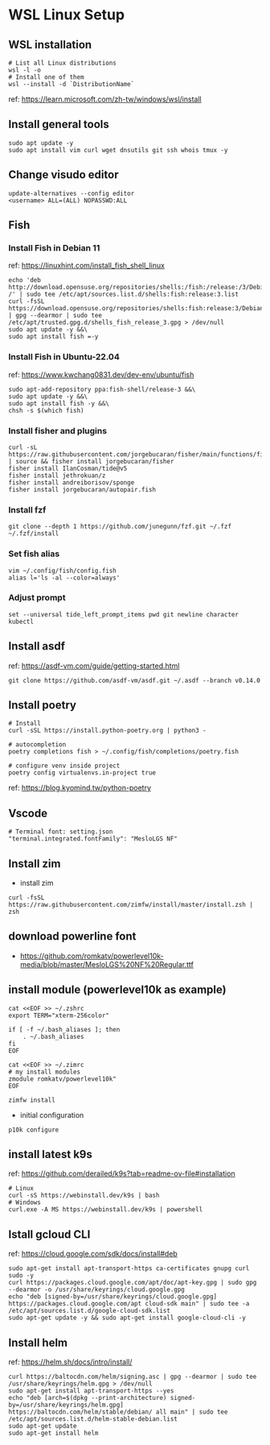 # WSL Linux Setup

## WSL installation
```shell
# List all Linux distributions 
wsl -l -o 
# Install one of them 
wsl --install -d `DistributionName`
```
ref: https://learn.microsoft.com/zh-tw/windows/wsl/install


## Install general tools
```shell
sudo apt update -y
sudo apt install vim curl wget dnsutils git ssh whois tmux -y
```


## Change visudo editor
```shell
update-alternatives --config editor
<username> ALL=(ALL) NOPASSWD:ALL
```


## Fish
### Install Fish in Debian 11
ref: https://linuxhint.com/install_fish_shell_linux
```shell
echo 'deb http://download.opensuse.org/repositories/shells:/fish:/release:/3/Debian_11/ /' | sudo tee /etc/apt/sources.list.d/shells:fish:release:3.list
curl -fsSL https://download.opensuse.org/repositories/shells:fish:release:3/Debian_11/Release.key | gpg --dearmor | sudo tee /etc/apt/trusted.gpg.d/shells_fish_release_3.gpg > /dev/null
sudo apt update -y &&\
sudo apt install fish =-y
```

### Install Fish in Ubuntu-22.04
ref: https://www.kwchang0831.dev/dev-env/ubuntu/fish
```shell
sudo apt-add-repository ppa:fish-shell/release-3 &&\
sudo apt update -y &&\
sudo apt install fish -y &&\
chsh -s $(which fish)

```

### Install fisher and plugins
```shell
curl -sL https://raw.githubusercontent.com/jorgebucaran/fisher/main/functions/fisher.fish | source && fisher install jorgebucaran/fisher
fisher install IlanCosman/tide@v5
fisher install jethrokuan/z
fisher install andreiborisov/sponge
fisher install jorgebucaran/autopair.fish
```

### Install fzf
```shell
git clone --depth 1 https://github.com/junegunn/fzf.git ~/.fzf
~/.fzf/install
```


### Set fish alias
```shell
vim ~/.config/fish/config.fish
alias l='ls -al --color=always'
```


### Adjust prompt
```shell
set --universal tide_left_prompt_items pwd git newline character kubectl
```

## Install asdf 
ref: https://asdf-vm.com/guide/getting-started.html
```shell
git clone https://github.com/asdf-vm/asdf.git ~/.asdf --branch v0.14.0
```


## Install poetry
```shell
# Install
curl -sSL https://install.python-poetry.org | python3 -

# autocompletion
poetry completions fish > ~/.config/fish/completions/poetry.fish

# configure venv inside project
poetry config virtualenvs.in-project true
```
ref: https://blog.kyomind.tw/python-poetry


## Vscode
```shell
# Terminal font: setting.json 
"terminal.integrated.fontFamily": "MesloLGS NF"
```


## Install zim
- install zim
```shell
curl -fsSL https://raw.githubusercontent.com/zimfw/install/master/install.zsh | zsh
```


## download powerline font
- https://github.com/romkatv/powerlevel10k-media/blob/master/MesloLGS%20NF%20Regular.ttf



## install module (powerlevel10k as example)
```shell
cat <<EOF >> ~/.zshrc
export TERM="xterm-256color"

if [ -f ~/.bash_aliases ]; then
    . ~/.bash_aliases
fi
EOF

cat <<EOF >> ~/.zimrc
# my install modules
zmodule romkatv/powerlevel10k"
EOF

zimfw install
```

- initial configuration
```shell
p10k configure
```


## install latest k9s
ref: https://github.com/derailed/k9s?tab=readme-ov-file#installation
```shell
# Linux
curl -sS https://webinstall.dev/k9s | bash
# Windows
curl.exe -A MS https://webinstall.dev/k9s | powershell
```


## Istall gcloud CLI
ref: https://cloud.google.com/sdk/docs/install#deb
```shell
sudo apt-get install apt-transport-https ca-certificates gnupg curl sudo -y
curl https://packages.cloud.google.com/apt/doc/apt-key.gpg | sudo gpg --dearmor -o /usr/share/keyrings/cloud.google.gpg
echo "deb [signed-by=/usr/share/keyrings/cloud.google.gpg] https://packages.cloud.google.com/apt cloud-sdk main" | sudo tee -a /etc/apt/sources.list.d/google-cloud-sdk.list
sudo apt-get update -y && sudo apt-get install google-cloud-cli -y 
```


## Install helm
ref: https://helm.sh/docs/intro/install/
```shell
curl https://baltocdn.com/helm/signing.asc | gpg --dearmor | sudo tee /usr/share/keyrings/helm.gpg > /dev/null
sudo apt-get install apt-transport-https --yes
echo "deb [arch=$(dpkg --print-architecture) signed-by=/usr/share/keyrings/helm.gpg] https://baltocdn.com/helm/stable/debian/ all main" | sudo tee /etc/apt/sources.list.d/helm-stable-debian.list
sudo apt-get update
sudo apt-get install helm
```
